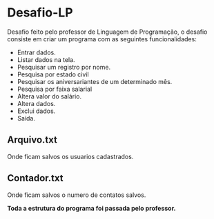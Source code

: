 # Desafio-LP
Desafio feito pelo professor de Linguagem de Programação, o desafio consiste em 
criar um programa com as seguintes funcionalidades:

* Entrar dados.
* Listar dados na tela.
* Pesquisar um registro por nome.
* Pesquisa por estado civil
* Pesquisar os aniversariantes de um determinado mês.
* Pesquisa por faixa salarial
* Altera valor do salário.
* Altera dados.
* Exclui dados.
* Saída.

## Arquivo.txt

Onde ficam salvos os usuarios cadastrados.

## Contador.txt

Onde ficam salvos o numero de contatos salvos.

 **Toda a estrutura do programa foi passada pelo professor.**